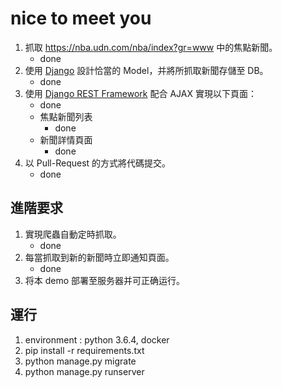 # nice to meet you
1. 抓取 https://nba.udn.com/nba/index?gr=www 中的焦點新聞。
    - done
2. 使用 [Django](https://www.djangoproject.com/) 設計恰當的 Model，并將所抓取新聞存儲至 DB。
    - done
3. 使用 [Django REST Framework](http://www.django-rest-framework.org/) 配合 AJAX 實現以下頁面：
	 - done
	 * 焦點新聞列表
	    - done
	 * 新聞詳情頁面
	    - done
4. 以 Pull-Request 的方式將代碼提交。
    - done

## 進階要求
1. 實現爬蟲自動定時抓取。
    - done
2. 每當抓取到新的新聞時立即通知頁面。
    - done
3. 将本 demo 部署至服务器并可正确运行。

## 運行
1. environment : python 3.6.4, docker
2. pip install -r requirements.txt
3. python manage.py migrate
4. python manage.py runserver